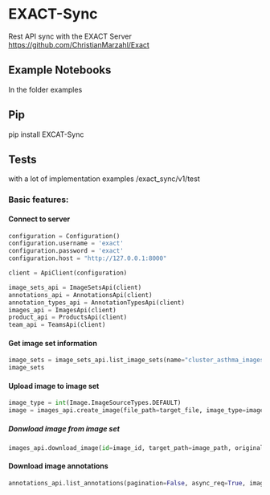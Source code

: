 # EXACT-Sync
Rest API sync with the EXACT Server https://github.com/ChristianMarzahl/Exact


## Example Notebooks

In the folder examples

## Pip

pip install EXCAT-Sync

## Tests

with a lot of implementation examples
/exact_sync/v1/test


### Basic features:

#### Connect to server

```python
configuration = Configuration()
configuration.username = 'exact'
configuration.password = 'exact'
configuration.host = "http://127.0.0.1:8000"

client = ApiClient(configuration)

image_sets_api = ImageSetsApi(client)
annotations_api = AnnotationsApi(client)
annotation_types_api = AnnotationTypesApi(client)
images_api = ImagesApi(client)
product_api = ProductsApi(client)
team_api = TeamsApi(client)
```


#### Get image set information
```python
image_sets = image_sets_api.list_image_sets(name="cluster_asthma_imageset")
image_sets
```

#### Upload image to image set

```python
image_type = int(Image.ImageSourceTypes.DEFAULT)
image = images_api.create_image(file_path=target_file, image_type=image_type, image_set=image_set.id).results[0]
```

##### Donwload image from image set

```python
images_api.download_image(id=image_id, target_path=image_path, original_image=True)
```

#### Download image annotations 

```python
annotations_api.list_annotations(pagination=False, async_req=True, image=image.id)
```


